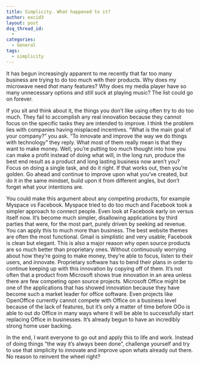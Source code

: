 ```yaml
---
title: Simplicity. What happened to it?
author: excid3
layout: post
dsq_thread_id:
  - 
categories:
  - General
tags:
  - simplicity
---
```

It has begun increasingly apparent to me recently that far too many business are trying to do too much with their products. Why does my microwave need _that_ many features? Why does my media player have so many unnecessary options and still suck at playing music? The list could go on forever.

If you sit and think about it, the things you don’t like using often try to do too much. They fail to accomplish any real innovation because they cannot focus on the specific tasks they are intended to improve. I think the problem lies with companies having misplaced incentives. “What is the main goal of your company?” you ask. “To innovate and improve the way we do things with technology” they reply. What most of them really mean is that they want to make money. Well, you’re putting too much thought into how you can make a profit instead of doing what will, in the long run, produce the best end result as a product and long lasting business now aren’t you? Focus on doing a single task, and do it right. If that works out, then you’re golden. Go ahead and continue to improve upon what you’ve created, but do it in the same mindset, build upon it from different angles, but don’t forget what your intentions are.

You could make this argument about any competing products, for example Myspace vs Facebook. Myspace tried to do too much and Facebook took a simpler approach to connect people. Even look at Facebook early on versus itself now. It’s become much simpler, disallowing applications by third parties that were, for the most part, purely driven by seeking ad revenue. You can apply this to much more than business. The best website themes are often the most functional. Gmail is simplistic and very usable; Facebook is clean but elegant. This is also a major reason why open source products are so much better than proprietary ones. Without continuously worrying about how they’re going to make money, they’re able to focus, listen to their users, and innovate. Proprietary software has to bend their plans in order to continue keeping up with this innovation by copying off of them. It’s not often that a product from Microsoft shows true innovation in an area unless there are few competing open source projects. Microsoft Office might be one of the applications that has showed innovation because they have become such a market leader for office software. Even projects like OpenOffice currently cannot compete with Office on a business level because of the lack of features, but it’s only a matter of time before OOo is able to out do Office in many ways where it will be able to successfully start replacing Office in businesses. It’s already begun to have an incredibly strong home user backing.

In the end, I want everyone to go out and apply this to life and work. Instead of doing things “the way it’s always been done”, challenge yourself and try to use that simplicity to innovate and improve upon whats already out there. No reason to reinvent the wheel right?